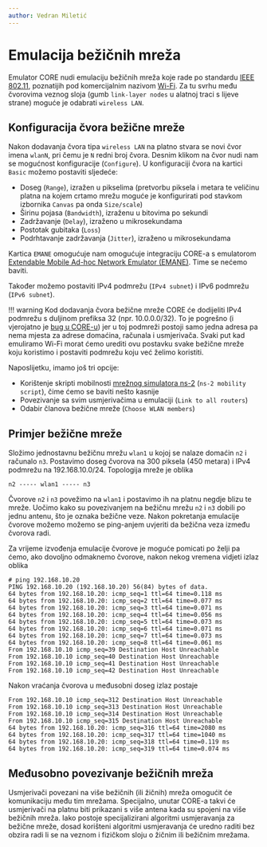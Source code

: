 ```yaml
---
author: Vedran Miletić
---
```


# Emulacija bežičnih mreža

Emulator CORE nudi emulaciju bežičnih mreža koje rade po standardu [IEEE 802.11](https://en.wikipedia.org/wiki/IEEE_802.11), poznatijih pod komercijalnim nazivom [Wi-Fi](https://en.wikipedia.org/wiki/Wi-Fi). Za tu svrhu među čvorovima veznog sloja (gumb `link-layer nodes` u alatnoj traci s lijeve strane) moguće je odabrati `wireless LAN`.

## Konfiguracija čvora bežične mreže

Nakon dodavanja čvora tipa `wireless LAN` na platno stvara se novi čvor imena `wlanN`, pri čemu je `N` redni broj čvora. Desnim klikom na čvor nudi nam se mogućnost konfiguracije (`Configure`). U konfiguraciji čvora na kartici `Basic` možemo postaviti sljedeće:

- Doseg (`Range`), izražen u pikselima (pretvorbu piksela i metara te veličinu platna na kojem crtamo mrežu moguće je konfigurirati pod stavkom izbornika `Canvas` pa onda `Size/scale`)
- Širinu pojasa (`Bandwidth`), izraženu u bitovima po sekundi
- Zadržavanje (`Delay`), izraženo u mikrosekundama
- Postotak gubitaka (`Loss`)
- Podrhtavanje zadržavanja (`Jitter`), izraženo u mikrosekundama

Kartica `EMANE` omogućuje nam omogućuje integraciju CORE-a s emulatorom [Extendable Mobile Ad-hoc Network Emulator (EMANE)](https://www.nrl.navy.mil/Our-Work/Areas-of-Research/Information-Technology/NCS/EMANE/). Time se nećemo baviti.

Također možemo postaviti IPv4 podmrežu (`IPv4 subnet`) i IPv6 podmrežu (`IPv6 subnet`).

!!! warning
    Kod dodavanja čvora bežične mreže CORE će dodijeliti IPv4 podmrežu s duljinom prefiksa 32 (npr. 10.0.0.0/32). To je pogrešno (i vjerojatno je [bug u CORE-u](https://github.com/coreemu/core/issues)) jer u toj podmreži postoji samo jedna adresa pa nema mjesta za adrese domaćina, računala i usmjerivača. Svaki put kad emuliramo Wi-Fi morat ćemo urediti ovu postavku svake bežične mreže koju koristimo i postaviti podmrežu koju već želimo koristiti.

Naposlijetku, imamo još tri opcije:

- Korištenje skripti mobilnosti [mrežnog simulatora ns-2](https://www.isi.edu/nsnam/ns/) (`ns-2 mobility script`), čime ćemo se baviti nešto kasnije
- Povezivanje sa svim usmjerivačima u emulaciji (`Link to all routers`)
- Odabir članova bežične mreže (`Choose WLAN members`)

## Primjer bežične mreže

Složimo jednostavnu bežičnu mrežu `wlan1` u kojoj se nalaze domaćin `n2` i računalo `n3`. Postavimo doseg čvorova na 300 piksela (450 metara) i IPv4 podmrežu na 192.168.10.0/24. Topologija mreže je oblika

```
n2 ----- wlan1 ----- n3
```

Čvorove `n2` i `n3` povežimo na `wlan1` i postavimo ih na platnu negdje blizu te mreže. Uočimo kako su povezivanjem na bežičnu mrežu `n2` i `n3` dobili po jednu antenu, što je oznaka bežične veze. Nakon pokretanja emulacije čvorove možemo možemo se ping-anjem uvjeriti da bežična veza između čvorova radi.

Za vrijeme izvođenja emulacije čvorove je moguće pomicati po želji pa ćemo, ako dovoljno odmaknemo čvorove, nakon nekog vremena vidjeti izlaz oblika

``` shell
# ping 192.168.10.20
PING 192.168.10.20 (192.168.10.20) 56(84) bytes of data.
64 bytes from 192.168.10.20: icmp_seq=1 ttl=64 time=0.118 ms
64 bytes from 192.168.10.20: icmp_seq=2 ttl=64 time=0.077 ms
64 bytes from 192.168.10.20: icmp_seq=3 ttl=64 time=0.071 ms
64 bytes from 192.168.10.20: icmp_seq=4 ttl=64 time=0.056 ms
64 bytes from 192.168.10.20: icmp_seq=5 ttl=64 time=0.073 ms
64 bytes from 192.168.10.20: icmp_seq=6 ttl=64 time=0.071 ms
64 bytes from 192.168.10.20: icmp_seq=7 ttl=64 time=0.073 ms
64 bytes from 192.168.10.20: icmp_seq=8 ttl=64 time=0.061 ms
From 192.168.10.10 icmp_seq=39 Destination Host Unreachable
From 192.168.10.10 icmp_seq=40 Destination Host Unreachable
From 192.168.10.10 icmp_seq=41 Destination Host Unreachable
From 192.168.10.10 icmp_seq=42 Destination Host Unreachable
```

Nakon vraćanja čvorova u međusobni doseg izlaz postaje

```
From 192.168.10.10 icmp_seq=312 Destination Host Unreachable
From 192.168.10.10 icmp_seq=313 Destination Host Unreachable
From 192.168.10.10 icmp_seq=314 Destination Host Unreachable
From 192.168.10.10 icmp_seq=315 Destination Host Unreachable
64 bytes from 192.168.10.20: icmp_seq=316 ttl=64 time=2080 ms
64 bytes from 192.168.10.20: icmp_seq=317 ttl=64 time=1040 ms
64 bytes from 192.168.10.20: icmp_seq=318 ttl=64 time=0.119 ms
64 bytes from 192.168.10.20: icmp_seq=319 ttl=64 time=0.074 ms
```

## Međusobno povezivanje bežičnih mreža

Usmjerivači povezani na više bežičnih (ili žičnih) mreža omogućit će komunikaciju među tim mrežama. Specijalno, unutar CORE-a takvi će usmjerivači na platnu biti prikazani s više antena kada su spojeni na više bežičnih mreža. Iako postoje specijalizirani algoritmi usmjeravanja za bežične mreže, dosad korišteni algoritmi usmjeravanja će uredno raditi bez obzira radi li se na veznom i fizičkom sloju o žičnim ili bežičnim mrežama.
